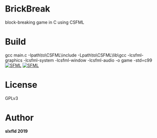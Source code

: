 # BrickBreak
block-breaking game in C using CSFML
# Build 
gcc main.c -Ipath\to\CSFML\include -Lpath\to\CSFML\lib\gcc  -lcsfml-graphics -lcsfml-system -lcsfml-window -lcsfml-audio -o game -std=c99
</br>
[![SFML](https://img.shields.io/badge/SFML%20--brightgreen.svg?style=flat-square)](https://www.sfml-dev.org/download/csfml/)
[![SFML](https://img.shields.io/badge/gcc%20--brightred.svg?style=flat-square)](https://gcc.gnu.org/)
# License
GPLv3
# Author
**slxfld 2019**

